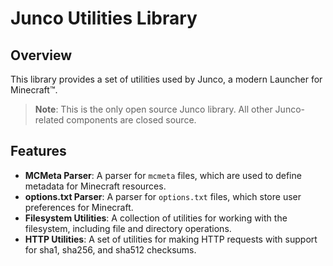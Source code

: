 # Junco Utilities Library

## Overview
This library provides a set of utilities used by Junco, a modern Launcher for Minecraft&trade;.
> **Note**: This is the only open source Junco library. All other Junco-related components are closed source.
## Features
- **MCMeta Parser**: A parser for `mcmeta` files, which are used to define metadata for Minecraft resources.
- **options.txt Parser**: A parser for `options.txt` files, which store user preferences for Minecraft.
- **Filesystem Utilities**: A collection of utilities for working with the filesystem, including file and directory operations.
- **HTTP Utilities**: A set of utilities for making HTTP requests with support for sha1, sha256, and sha512 checksums.